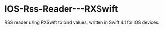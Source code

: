 # IOS-Rss-Reader---RXSwift
RSS reader using RXSwift to bind values, written in Swift 4.1 for IOS devices.
